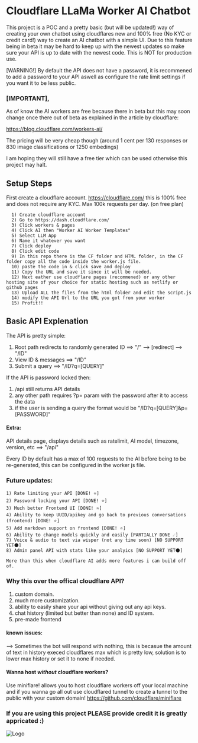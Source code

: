 
# Cloudflare LLaMa Worker AI Chatbot

This project is a POC and a pretty basic (but will be updated!) way of creating your own chatbot using cloudflares new and 100% free (No KYC or credit card!) way to create an AI chatbot with a simple UI.
Due to this feature being in beta it may be hard to keep up with the newest updates so make sure your API is up to date with the newest code.
This is NOT for production use.

[WARNING!] By default the API does not have a password, it is recommened to add a password to your API aswell as configure the rate limit settings if you want it to be less public.

### [IMPORTANT],

As of know the AI workers are free because there in beta but this may soon change once there out of beta as explained in the article by cloudflare:

https://blog.cloudflare.com/workers-ai/

The pricing will be very cheap though (around 1 cent per 130 responses or 830 image classifications or 1250 embedings)

I am hoping they will still have a free tier which can be used otherwise this project may halt.

## Setup Steps

First create a cloudflare account.
https://cloudflare.com/ this is 100% free and does not require any KYC. Max 100k requests per day. (on free plan)

```
  1) Create cloudflare account
  2) Go to https://dash.cloudflare.com/
  3) Click workers & pages
  4) Click AI then "Worker AI Worker Templates"
  5) Select LLM App
  6) Name it whatever you want
  7) Click deploy
  8) Click edit code
  9) In this repo there is the CF folder and HTML folder, in the CF folder copy all the code inside the worker.js file.
  10) paste the code in & click save and deploy
  11) Copy the URL and save it since it will be needed.
  12) Next eather use cloudflare pages (recommened) or any other hosting site of your choice for static hosting such as netlify or github pages
  13) Upload ALL the files from the html folder and edit the script.js
  14) modify the API Url to the URL you got from your worker
  15) Profit!!
```
    
## Basic API Explenation

The API is pretty simple:

1) Root path redirects to randomly generated ID ==> "/" --> [redirect] --> "/ID"
2) View ID & messages ==> "/ID"
3) Submit a query ==> "/ID?q=[QUERY]"

If the API is password locked then:

1) /api still returns API details
2) any other path requires ?p= param with the password after it to access the data
3) if the user is sending a query the format would be "/ID?q=[QUERY]&p=[PASSWORD]"

#### Extra:

API details page, displays details such as ratelimit, AI model, timezone, version, etc  ==> "/api"

Every ID by default has a max of 100 requests to the AI before being to be re-generated, this can be configured in the worker js file.

### Future updates:

```
1) Rate limiting your API [DONE! ⭐]
2) Password locking your API [DONE! ⭐]
3) Much better Frontend UI [DONE! ⭐]
4) Ability to keep UUID/apikey and go back to previous conversations (frontend) [DONE! ⭐]
5) Add markdown support on frontend [DONE! ⭐]
6) Ability to change models quickly and easily [PARTIALLY DONE ☄️]
7) Voice & audio to text via wisper (not any time soon) [NO SUPPORT YET🌑]
8) Admin panel API with stats like your analyics [NO SUPPORT YET🌑]

More than this when cloudflare AI adds more features i can build off of.
```

### Why this over the offical cloudflare API?

1) custom domain.
2) much more customization.
3) ability to easily share your api without giving out any api keys.
4) chat history (limited but better than none) and ID system.
5) pre-made frontend

#### known issues:
--> Sometimes the bot will respond with nothing, this is becasue the amount of text in history execed cloudflares max which is pretty low, solution is to lower max history or set it to none if needed.

#### Wanna host *without* cloudflare workers?
Use miniflare! allows you to host cloudflare workers off your local machine and if you wanna go all out use cloudflared tunnel to create a tunnel to the public with your custom domain!
https://github.com/cloudflare/miniflare

### If you are using this project PLEASE provide credit it is greatly appricated :)
![Logo](https://github.com/localuser-isback/Cloudflare-AI/blob/main/logo.png?raw=true)
